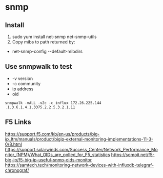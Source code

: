 snmp
====

Install
-------
1. sudo yum install net-snmp net-snmp-utils
2. Copy mibs to path returned by:
  * net-snmp-config --default-mibdirs

Use snmpwalk to test
---------------------
* -v version
* -c community
* ip address
* oid

``` snmpwalk -mALL -v2c -c influx 172.26.225.144 .1.3.6.1.4.1.3375.2.2.5.3.2.1.11 ```

F5 Links
------
https://support.f5.com/kb/en-us/products/big-ip_ltm/manuals/product/bigip-external-monitoring-implementations-11-3-0/8.html
https://support.solarwinds.com/Success_Center/Network_Performance_Monitor_(NPM)/What_OIDs_are_polled_for_F5_statistics
https://somoit.net/f5-big-ip/f5-big-ip-useful-snmp-oids-monitor
https://samtech.tech/monitoring-network-devices-with-influxdb-telegraf-chronograf/





